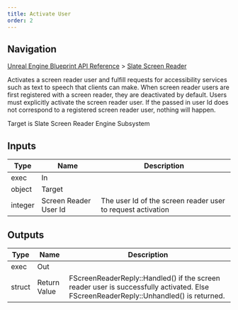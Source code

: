 ```yaml
---
title: Activate User
order: 2
---
```

## Navigation

[Unreal Engine Blueprint API Reference](https://dev.epicgames.com/documentation/en-us/unreal-engine/BlueprintAPI) > [Slate Screen Reader](https://dev.epicgames.com/documentation/en-us/unreal-engine/BlueprintAPI/SlateScreenReader)

Activates a screen reader user and fulfill requests for accessibility services such as text to speech that clients can make.
When screen reader users are first registered with a screen reader, they are deactivated by default. Users must explicitly activate the screen reader user.
If the passed in user Id does not correspond to a registered screen reader user, nothing will happen.

Target is Slate Screen Reader Engine Subsystem

## Inputs

| Type | Name | Description |
| --- | --- | --- |
| exec | In |  |
| object | Target |  |
| integer | Screen Reader User Id | The user Id of the screen reader user to request activation |

## Outputs

| Type | Name | Description |
| --- | --- | --- |
| exec | Out |  |
| struct | Return Value | FScreenReaderReply::Handled() if the screen reader user is successfully activated. Else FScreenReaderReply::Unhandled() is returned. |
